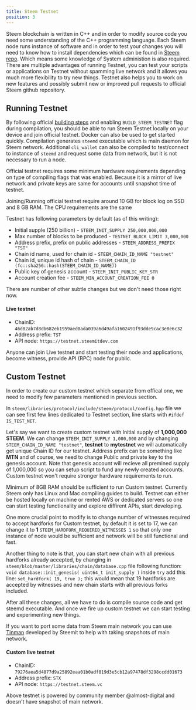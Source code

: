 ```yaml
---
title: Steem Testnet
position: 3
---
```


Steem blockchain is written in C++ and in order to modify source code you need some understanding of the C++ programming language. Each Steem node runs instance of software and in order to test your changes you will need to know how to install dependencies which can be found in [Steem repo](https://github.com/steemit/steem/blob/master/doc/building.md). Which means some knowledge of System administion is also required. 
There are multiple advantages of running Testnet, you can test your scripts or applications on Testnet without spamming live network and it allows you much more flexibility to try new things. Testnet also helps you to work on new features and possibly submit new or improved pull requests to official Steem github repository.

## Running Testnet

By following official [building steps](https://github.com/steemit/steem/blob/master/doc/building.md#build_steem_testnetoffon) and enabling `BUILD_STEEM_TESTNET` flag during compilation, you should be able to run Steem Testnet locally on your device and join official testnet. Docker can also be used to get started quickly. Compilation generates `steemd` executable which is main daemon for Steem network. Additional `cli_wallet` can also be compiled to test/connect to instance of `steemd` and request some data from network, but it is not necessary to run a node.

Official testnet requires some minimum hardware requirements depending on type of compiling flags that was enabled. Because it is a mirror of live network and private keys are same for accounts until snapshot time of testnet.

Joining/Running official testnet require around 10 GB for block log on SSD and 8 GB RAM. The CPU requirements are the same


Testnet has following parameters by default (as of this writing):

* Initial supple (250 billion) - `STEEM_INIT_SUPPLY 250,000,000,000`
* Max number of blocks to be produced - `TESTNET_BLOCK_LIMIT 3,000,000`
* Address prefix, prefix on public addresses - `STEEM_ADDRESS_PREFIX "TST"`
* Chain id name, used for chain id - `STEEM_CHAIN_ID_NAME "testnet"`
* Chain id, unique id hash of chain - `STEEM_CHAIN_ID (fc::sha256::hash(STEEM_CHAIN_ID_NAME))`
* Public key of genesis account - `STEEM_INIT_PUBLIC_KEY_STR `
* Account creation fee - `STEEM_MIN_ACCOUNT_CREATION_FEE 0`

There are number of other subtle changes but we don't need those right now.

#### Live testnet

* ChainID: `46d82ab7d8db682eb1959aed0ada039a6d49afa1602491f93dde9cac3e8e6c32`
* Address prefix: `TST`
* API node: `https://testnet.steemitdev.com`

Anyone can join Live testnet and start testing their node and applications, become witness, provide API (RPC) node for public.


## Custom Testnet

In order to create our custom testnet which separate from offical one, we need to modify few parameters mentioned in previous section.

In `steem/libraries/protocol/include/steem/protocol/config.hpp` file we can see first few lines dedicated to Testnet section, line starts with `#ifdef IS_TEST_NET`.

Let's say we want to create custom testnet with Initial supply of **1,000,000 STEEM**. We can change `STEEM_INIT_SUPPLY 1,000,000` and by changing `STEEM_CHAIN_ID_NAME "testnet"`, **testnet** to **mytestnet** we will automatically get unique Chain ID for our testnet. Address prefix can be something like **MTN** and of course, we need to change Public and private key to the genesis account. Note that genesis account will recieve all premined supply of 1,000,000 so you can setup script to fund any newly created accounts. Custom testnet won't require stronger hardware requirements to run. 

Minimum of 8GB RAM should be sufficient to run Custom testnet. Currently Steem only has Linux and Mac compiling guides to build. Testnet can either be hosted locally on machine or rented AWS or dedicated servers so one can start testing functionality and explore diffirent APIs, start developing.

One more crucial point to modify is to change number of witnesses required to accept hardforks for Custom testnet, by default it is set to 17, we can change it to **1** `STEEM_HARDFORK_REQUIRED_WITNESSES 1` so that only one instance of node would be sufficient and network will be still functional and fast.

Another thing to note is that, you can start new chain with all previous hardforks already accepted, by changing in `steem/blob/master/libraries/chain/database.cpp` file following function:
`void database::init_genesis( uint64_t init_supply )` inside `try` add this line:
`set_hardfork( 19, true );` this would mean that 19 hardforks are accepted by witnesses and new chain starts with all previous forks included.

After all these changes, all we have to do is compile source code and get steemd executable. And once we fire up custom testnet we can start testing and experimenting new things.

If you want to port some data from Steem main network you can use [Tinman](https://github.com/steemit/tinman) developed by Steemit to help with taking snapshots of main network.

#### Custom live testnet

* ChainID: `79276aea5d4877d9a25892eaa01b0adf019d3e5cb12a97478df3298ccdd01673`
* Address prefix: `STX`
* API node: `https://testnet.steem.vc`

Above testnet is powered by community member @almost-digital and doesn't have snapshot of main network. 
